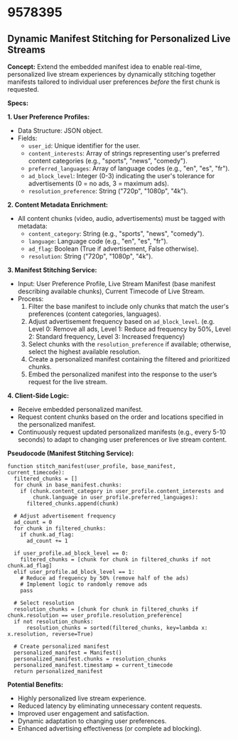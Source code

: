# 9578395

## Dynamic Manifest Stitching for Personalized Live Streams

**Concept:** Extend the embedded manifest idea to enable real-time, personalized live stream experiences by dynamically stitching together manifests tailored to individual user preferences *before* the first chunk is requested. 

**Specs:**

**1. User Preference Profiles:**

*   Data Structure: JSON object.
*   Fields:
    *   `user_id`: Unique identifier for the user.
    *   `content_interests`: Array of strings representing user's preferred content categories (e.g., "sports", "news", "comedy").
    *   `preferred_languages`: Array of language codes (e.g., "en", "es", "fr").
    *   `ad_block_level`: Integer (0-3) indicating the user's tolerance for advertisements (0 = no ads, 3 = maximum ads).
    *   `resolution_preference`: String ("720p", "1080p", "4k").

**2. Content Metadata Enrichment:**

*   All content chunks (video, audio, advertisements) must be tagged with metadata:
    *   `content_category`: String (e.g., "sports", "news", "comedy").
    *   `language`: Language code (e.g., "en", "es", "fr").
    *   `ad_flag`: Boolean (True if advertisement, False otherwise).
    *   `resolution`: String ("720p", "1080p", "4k").

**3. Manifest Stitching Service:**

*   Input: User Preference Profile, Live Stream Manifest (base manifest describing available chunks), Current Timecode of Live Stream.
*   Process:
    1.  Filter the base manifest to include only chunks that match the user's preferences (content categories, languages).
    2.  Adjust advertisement frequency based on `ad_block_level`.  (e.g. Level 0: Remove all ads, Level 1: Reduce ad frequency by 50%, Level 2: Standard frequency, Level 3: Increased frequency)
    3.  Select chunks with the `resolution_preference` if available; otherwise, select the highest available resolution.
    4.  Create a personalized manifest containing the filtered and prioritized chunks.
    5.  Embed the personalized manifest into the response to the user’s request for the live stream.

**4. Client-Side Logic:**

*   Receive embedded personalized manifest.
*   Request content chunks based on the order and locations specified in the personalized manifest.
*   Continuously request updated personalized manifests (e.g., every 5-10 seconds) to adapt to changing user preferences or live stream content.

**Pseudocode (Manifest Stitching Service):**

```
function stitch_manifest(user_profile, base_manifest, current_timecode):
  filtered_chunks = []
  for chunk in base_manifest.chunks:
    if (chunk.content_category in user_profile.content_interests and
        chunk.language in user_profile.preferred_languages):
      filtered_chunks.append(chunk)

  # Adjust advertisement frequency
  ad_count = 0
  for chunk in filtered_chunks:
    if chunk.ad_flag:
      ad_count += 1

  if user_profile.ad_block_level == 0:
    filtered_chunks = [chunk for chunk in filtered_chunks if not chunk.ad_flag]
  elif user_profile.ad_block_level == 1:
    # Reduce ad frequency by 50% (remove half of the ads)
    # Implement logic to randomly remove ads
    pass
  
  # Select resolution
  resolution_chunks = [chunk for chunk in filtered_chunks if chunk.resolution == user_profile.resolution_preference]
  if not resolution_chunks:
      resolution_chunks = sorted(filtered_chunks, key=lambda x: x.resolution, reverse=True)

  # Create personalized manifest
  personalized_manifest = Manifest()
  personalized_manifest.chunks = resolution_chunks
  personalized_manifest.timestamp = current_timecode
  return personalized_manifest
```

**Potential Benefits:**

*   Highly personalized live stream experience.
*   Reduced latency by eliminating unnecessary content requests.
*   Improved user engagement and satisfaction.
*   Dynamic adaptation to changing user preferences.
*   Enhanced advertising effectiveness (or complete ad blocking).